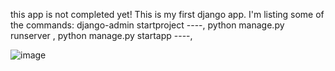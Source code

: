this app is not completed yet!  This is my first django app.  I'm listing some of the commands:  django-admin startproject ----,
  python manage.py runserver ,  python manage.py startapp ----,



![image](https://user-images.githubusercontent.com/43849911/67894051-cbc9e200-fb7d-11e9-87eb-ce9f9221e9b4.png)
